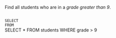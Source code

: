 Find all students who are in a _grade greater than 9_.



<codeblock language="sql" dbName="students1.db" type="exercise" testMode="fixedInput">
<code>
SELECT
FROM
</code>

<solution>
SELECT *
FROM students
WHERE grade > 9
</solution>
</codeblock>